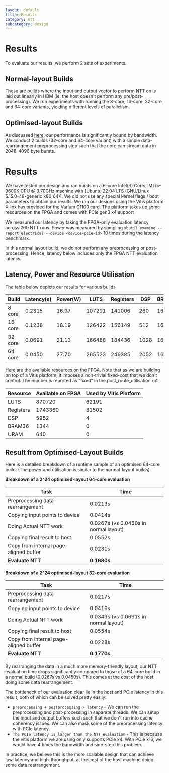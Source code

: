 ```yaml
---
layout: default
title: Results
category: ntt
subcategory: design
---
```


# Results

To evaluate our results, we perform 2 sets of experiments.

## Normal-layout Builds

These are builds where the input and output vector to perform NTT on is laid out
linearly in HBM (ie: the host doesn't perform any pre/post-processing). We run
experiments with running the 8-core, 16-core, 32-core and 64-core variants,
yielding different levels of parallelism.

## Optimised-layout Builds

As discussed [here](ntt-bandwidth.html), our performance is significantly
bound by bandwidth. We conduct 2 builds (32-core and 64-core variant) with a
simple data-rearrangement preprocessing step such that the core can stream data
in 2048-4096 byte bursts.

# Results

We have tested our design and ran builds on a 6-core
Intel(R) Core(TM) i5-9600K CPU @ 3.70GHz machine with
[Ubuntu 22.04 LTS (GNU/Linux 5.15.0-48-generic x86_64)]. We did not use
any special kernel flags / boot parameters to obtain our results. We ran
our designs using the Vitis platform Xilinx has provided for the Varium C1100
card. The platform takes up some resources on the FPGA and comes with PCIe gen3
x4 support

We measured our latency by taking the FPGA-only evaluation latency across 200
NTT runs. Power was measured by sampling `xbutil examine --report electrical
--device <device-pcie-id>` 10 times during the latency benchmark.

In this normal layout build, we do not perform any preprocessing or
post-processing. Hence, latency below includes only the FPGA NTT evaluation
latency.

## Latency, Power and Resource Utilisation

The table below depicts our results for various builds

|   Build | Latency(s) | Power(W) | LUTS   | Registers |  DSP | BRAM36 | URAM  |
|---------|------------|----------|--------|-----------|------|--------|-------|
|  8 core |     0.2315 |    16.97 | 107291 |    141006 |  260 |    162 |   48  |
| 16 core |     0.1238 |    18.19 | 126422 |    156149 |  512 |    162 |   96  |
| 32 core |     0.0691 |    21.13 | 166488 |    184436 | 1028 |    162 |   192 |
| 64 core |     0.0450 |    27.70 | 265523 |    246385 | 2052 |    162 |   384 |

Here are the available resources on the FPGA. Note that as we are building on
top of a Vitis platform, it imposes a non-trivial fixed-cost that we don't
control. The number is reported as "fixed" in the post_route_utilisation.rpt

| Resource  | Available on FPGA | Used by Vitis Platform |
|-----------|-------------------|------------------------|
|      LUTS |            870720 |                  62191 |
| Registers |           1743360 |                  81502 |
|       DSP |              5952 |                      4 |
|    BRAM36 |              1344 |                      0 |
|      URAM |               640 |                      0 |

## Result from Optimised-Layout Builds

Here is a detailed breakdown of a runtime sample of an optimised 64-core build:
(The power and utilisation is similar to the normal-layout builds)

__Breakdown of a 2^24 optimised-layout 64-core evaluation__

|               Task                     |   Time  |
|----------------------------------------|---------|
| Preprocessing data rearrangement       | 0.0213s |
| Copying input points to device         | 0.0414s |
| Doing Actual NTT work                  | 0.0267s (vs 0.0450s in normal layout) |
| Copying final result to host           | 0.0552s |
| Copy from internal page-aligned buffer | 0.0231s |
| __Evaluate NTT__                       | __0.1680s__ |

__Breakdown of a 2^24 optimised-layout 32-core evaluation__

|               Task                     |   Time  |
|----------------------------------------|---------|
| Preprocessing data rearrangement       | 0.0217s |
| Copying input points to device         | 0.0416s |
| Doing Actual NTT work                  | 0.0349s (vs 0.0691s in normal layout) |
| Copying final result to host           | 0.0554s |
| Copy from internal page-aligned buffer | 0.0228s |
| __Evaluate NTT__                       | __0.1770s__ |


By rearranging the data in a much more memory-friendly layout, our NTT
evaluation time drops significantly compared to those of a 64-core build in
a normal build (0.0267s vs 0.0450s). This comes at the cost of the host doing
some data rearrangement.

The bottleneck of our evaluation clear lie in the host and PCIe latency in
this result, both of which can be solved pretty easily:

- `preprocessing + postprocessing > latency` - We can run the preprocessing
  and post-processing in separate threads. We can setup the input and output
  buffers such such that we don't run into cache coherency issues. We can also
  mask some of the preprocessing latency with PCIe latency.
- `The PCIe latency is larger than the NTT evaluation` - This is because the
  vitis platform we are using only supports PCIe x4. With PCIe x16, we would have
  4 times the bandwidth and side-step this problem.

In practice, we believe this is the more scalable design that can achieve
low-latency and high-throughput, at the cost of the host machine doing some
data rearrangement.
